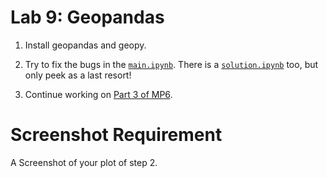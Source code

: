 # Lab 9: Geopandas

1. Install geopandas and geopy.

2. Try to fix the bugs in the [`main.ipynb`](./9-geo/main.ipynb).  There is a [`solution.ipynb`](./9-geo/solution.ipynb) too, but only peek as a last resort!

3. Continue working on [Part 3 of MP6](EDGAR.md).

# Screenshot Requirement

A Screenshot of your plot of step 2.